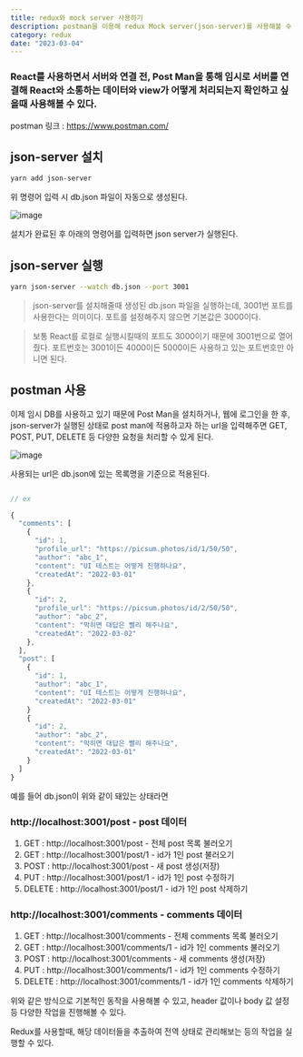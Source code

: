 ```yaml
---
title: redux와 mock server 사용하기
description: postman을 이용해 redux Mock server(json-server)를 사용해볼 수 있다.
category: redux
date: "2023-03-04"
---
```


### React를 사용하면서 서버와 연결 전, Post Man을 통해 임시로 서버를 연결해 React와 소통하는 데이터와 view가 어떻게 처리되는지 확인하고 싶을때 사용해볼 수 있다.

postman 링크 : https://www.postman.com/

## json-server 설치

```bash
yarn add json-server
```

위 명령어 입력 시 db.json 파일이 자동으로 생성된다.

![image](https://img1.daumcdn.net/thumb/R1280x0/?scode=mtistory2&fname=https%3A%2F%2Fblog.kakaocdn.net%2Fdn%2Fle0HO%2FbtrMjcfRkOG%2FPMsBpdgzHf6545oXRlN8BK%2Fimg.png)

설치가 완료된 후 아래의 명령어를 입력하면 json server가 실행된다.

## json-server 실행

```bash
yarn json-server --watch db.json --port 3001
```

> json-server를 설치해줄때 생성된 db.json 파일을 실행하는데, 3001번 포트를 사용한다는 의미이다. 포트를 설정해주지 않으면 기본값은 3000이다.

> 보통 React를 로컬로 실행시킬때의 포트도 3000이기 때문에 3001번으로 열어줬다. 포트번호는 3001이든 4000이든 5000이든 사용하고 있는 포트번호만 아니면 된다.

## postman 사용

이제 임시 DB를 사용하고 있기 때문에 Post Man을 설치하거나, 웹에 로그인을 한 후, json-server가 실행된 상태로 post man에 적용하고자 하는 url을 입력해주면 GET, POST, PUT, DELETE 등 다양한 요청을 처리할 수 있게 된다.

![image](https://img1.daumcdn.net/thumb/R1280x0/?scode=mtistory2&fname=https%3A%2F%2Fblog.kakaocdn.net%2Fdn%2Fl4yDj%2FbtrMkdzirLp%2FweLBKktEnHFX5QcT4NHTK1%2Fimg.png)

사용되는 url은 db.json에 있는 목록명을 기준으로 적용된다.

```javascript

// ex

{
  "comments": [
    {
      "id": 1,
      "profile_url": "https://picsum.photos/id/1/50/50",
      "author": "abc_1",
      "content": "UI 테스트는 어떻게 진행하나요",
      "createdAt": "2022-03-01"
    },
    {
      "id": 2,
      "profile_url": "https://picsum.photos/id/2/50/50",
      "author": "abc_2",
      "content": "막히면 대답은 빨리 해주나요",
      "createdAt": "2022-03-02"
    },
  ],
  "post": [
    {
      "id": 1,
      "author": "abc_1",
      "content": "UI 테스트는 어떻게 진행하나요",
      "createdAt": "2022-03-01"
    }
    {
      "id": 2,
      "author": "abc_2",
      "content": "막히면 대답은 빨리 해주나요",
      "createdAt": "2022-03-01"
    }
  ]
}

```

예를 들어 db.json이 위와 같이 돼있는 상태라면

### http://localhost:3001/post - post 데이터

1. GET : http://localhost:3001/post - 전체 post 목록 불러오기
2. GET : http://localhost:3001/post/1 - id가 1인 post 불러오기
3. POST : http://localhost:3001/post - 새 post 생성(저장)
4. PUT : http://localhost:3001/post/1 - id가 1인 post 수정하기
5. DELETE : http://localhost:3001/post/1 - id가 1인 post 삭제하기

### http://localhost:3001/comments - comments 데이터

1. GET : http://localhost:3001/comments - 전체 comments 목록 불러오기
2. GET : http://localhost:3001/comments/1 - id가 1인 comments 불러오기
3. POST : http://localhost:3001/comments - 새 comments 생성(저장)
4. PUT : http://localhost:3001/comments/1 - id가 1인 comments 수정하기
5. DELETE : http://localhost:3001/comments/1 - id가 1인 comments 삭제하기

위와 같은 방식으로 기본적인 동작을 사용해볼 수 있고, header 값이나 body 값 설정 등 다양한 작업을 진행해볼 수 있다.

Redux를 사용할때, 해당 데이터들을 추출하여 전역 상태로 관리해보는 등의 작업을 실행할 수 있다.
